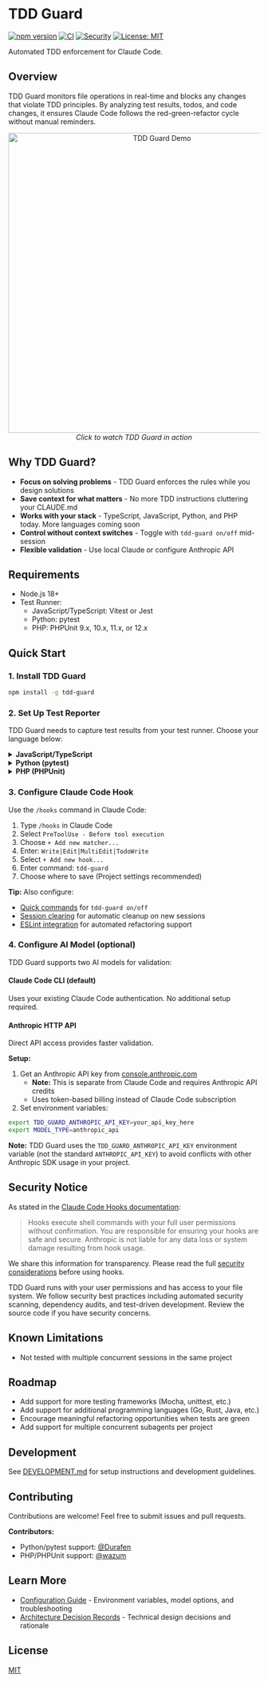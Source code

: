 # TDD Guard

[![npm version](https://badge.fury.io/js/tdd-guard.svg)](https://www.npmjs.com/package/tdd-guard)
[![CI](https://github.com/nizos/tdd-guard/actions/workflows/ci.yml/badge.svg)](https://github.com/nizos/tdd-guard/actions/workflows/ci.yml)
[![Security](https://github.com/nizos/tdd-guard/actions/workflows/security.yml/badge.svg)](https://github.com/nizos/tdd-guard/actions/workflows/security.yml)
[![License: MIT](https://img.shields.io/badge/License-MIT-blue.svg)](LICENSE)

Automated TDD enforcement for Claude Code.

## Overview

TDD Guard monitors file operations in real-time and blocks any changes that violate TDD principles. By analyzing test results, todos, and code changes, it ensures Claude Code follows the red-green-refactor cycle without manual reminders.

<p align="center">
  <a href="https://nizar.se/uploads/videos/tdd-guard-demo.mp4">
    <img src="docs/assets/tdd-guard-demo-screenshot.gif" alt="TDD Guard Demo" width="600">
  </a>
  <br>
  <em>Click to watch TDD Guard in action</em>
</p>

## Why TDD Guard?

- **Focus on solving problems** - TDD Guard enforces the rules while you design solutions
- **Save context for what matters** - No more TDD instructions cluttering your CLAUDE.md
- **Works with your stack** - TypeScript, JavaScript, Python, and PHP today. More languages coming soon
- **Control without context switches** - Toggle with `tdd-guard on/off` mid-session
- **Flexible validation** - Use local Claude or configure Anthropic API

## Requirements

- Node.js 18+
- Test Runner:
  - JavaScript/TypeScript: Vitest or Jest
  - Python: pytest
  - PHP: PHPUnit 9.x, 10.x, 11.x, or 12.x

## Quick Start

### 1. Install TDD Guard

```bash
npm install -g tdd-guard
```

### 2. Set Up Test Reporter

TDD Guard needs to capture test results from your test runner. Choose your language below:

<details>
<summary><b>JavaScript/TypeScript</b></summary>

Choose your test runner:

#### Vitest

Install the [tdd-guard-vitest](https://www.npmjs.com/package/tdd-guard-vitest) reporter in your project:

```bash
npm install --save-dev tdd-guard-vitest
```

Add to your `vitest.config.ts`:

```typescript
import { defineConfig } from 'vitest/config'
import { VitestReporter } from 'tdd-guard-vitest'

export default defineConfig({
  test: {
    reporters: [
      'default',
      new VitestReporter('/Users/username/projects/my-app'),
    ],
  },
})
```

#### Jest

Install the [tdd-guard-jest](https://www.npmjs.com/package/tdd-guard-jest) reporter in your project:

```bash
npm install --save-dev tdd-guard-jest
```

Add to your `jest.config.ts`:

```typescript
import type { Config } from 'jest'

const config: Config = {
  reporters: [
    'default',
    [
      'tdd-guard-jest',
      {
        projectRoot: '/Users/username/projects/my-app',
      },
    ],
  ],
}

export default config
```

**Note:** For both Vitest and Jest, specify the project root path when your test config is not at the project root (e.g., in workspaces or monorepos). This ensures TDD Guard can find the test results. See the reporter configuration docs for more details:

- [Vitest configuration](reporters/vitest/README.md#configuration)
- [Jest configuration](reporters/jest/README.md#configuration)

</details>

<details>
<summary><b>Python (pytest)</b></summary>

Install the [tdd-guard-pytest](https://pypi.org/project/tdd-guard-pytest) reporter:

```bash
pip install tdd-guard-pytest
```

Configure the project root in your `pyproject.toml`:

```toml
[tool.pytest.ini_options]
tdd_guard_project_root = "/Users/username/projects/my-app"
```

**Note:** Specify the project root path when your tests run from a subdirectory or in a monorepo setup. This ensures TDD Guard can find the test results. See the [pytest reporter configuration](reporters/pytest/README.md#configuration) for alternative configuration methods (pytest.ini, setup.cfg).

</details>

<details>
<summary><b>PHP (PHPUnit)</b></summary>

Install the tdd-guard/phpunit reporter in your project:

```bash
composer require --dev tdd-guard/phpunit
```

For PHPUnit 9.x, add to your `phpunit.xml`:

```xml
<listeners>
    <listener class="TddGuard\PHPUnit\TddGuardListener">
        <arguments>
            <string>/Users/username/projects/my-app</string>
        </arguments>
    </listener>
</listeners>
```

For PHPUnit 10.x/11.x/12.x, add to your `phpunit.xml`:

```xml
<extensions>
    <bootstrap class="TddGuard\PHPUnit\TddGuardExtension">
        <parameter name="projectRoot" value="/Users/username/projects/my-app"/>
    </bootstrap>
</extensions>
```

**Note:** Specify the project root path when your phpunit.xml is not at the project root (e.g., in subdirectories or monorepos). This ensures TDD Guard can find the test results. The reporter saves results to `.claude/tdd-guard/data/test.json`.

</details>

### 3. Configure Claude Code Hook

Use the `/hooks` command in Claude Code:

1. Type `/hooks` in Claude Code
2. Select `PreToolUse - Before tool execution`
3. Choose `+ Add new matcher...`
4. Enter: `Write|Edit|MultiEdit|TodoWrite`
5. Select `+ Add new hook...`
6. Enter command: `tdd-guard`
7. Choose where to save (Project settings recommended)

**Tip:** Also configure:

- [Quick commands](docs/quick-commands.md) for `tdd-guard on/off`
- [Session clearing](docs/session-clearing.md) for automatic cleanup on new sessions
- [ESLint integration](docs/linting.md) for automated refactoring support

### 4. Configure AI Model (optional)

TDD Guard supports two AI models for validation:

#### Claude Code CLI (default)

Uses your existing Claude Code authentication. No additional setup required.

#### Anthropic HTTP API

Direct API access provides faster validation.

**Setup:**

1. Get an Anthropic API key from [console.anthropic.com](https://console.anthropic.com/)
   - **Note:** This is separate from Claude Code and requires Anthropic API credits
   - Uses token-based billing instead of Claude Code subscription
2. Set environment variables:

```bash
export TDD_GUARD_ANTHROPIC_API_KEY=your_api_key_here
export MODEL_TYPE=anthropic_api
```

**Note:** TDD Guard uses the `TDD_GUARD_ANTHROPIC_API_KEY` environment variable (not the standard `ANTHROPIC_API_KEY`) to avoid conflicts with other Anthropic SDK usage in your project.

## Security Notice

As stated in the [Claude Code Hooks documentation](https://docs.anthropic.com/en/docs/claude-code/hooks#security-considerations):

> Hooks execute shell commands with your full user permissions without confirmation. You are responsible for ensuring your hooks are safe and secure. Anthropic is not liable for any data loss or system damage resulting from hook usage.

We share this information for transparency. Please read the full [security considerations](https://docs.anthropic.com/en/docs/claude-code/hooks#security-considerations) before using hooks.

TDD Guard runs with your user permissions and has access to your file system. We follow security best practices including automated security scanning, dependency audits, and test-driven development. Review the source code if you have security concerns.

## Known Limitations

- Not tested with multiple concurrent sessions in the same project

## Roadmap

- Add support for more testing frameworks (Mocha, unittest, etc.)
- Add support for additional programming languages (Go, Rust, Java, etc.)
- Encourage meaningful refactoring opportunities when tests are green
- Add support for multiple concurrent subagents per project

## Development

See [DEVELOPMENT.md](DEVELOPMENT.md) for setup instructions and development guidelines.

## Contributing

Contributions are welcome! Feel free to submit issues and pull requests.

**Contributors:**

- Python/pytest support: [@Durafen](https://github.com/Durafen)
- PHP/PHPUnit support: [@wazum](https://github.com/wazum)

## Learn More

- [Configuration Guide](docs/configuration.md) - Environment variables, model options, and troubleshooting
- [Architecture Decision Records](docs/adr/) - Technical design decisions and rationale

## License

[MIT](LICENSE)

